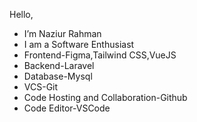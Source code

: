 Hello,
- I’m Naziur Rahman
- I am a Software Enthusiast
- Frontend-Figma,Tailwind CSS,VueJS
- Backend-Laravel
- Database-Mysql
- VCS-Git
- Code Hosting and Collaboration-Github
- Code Editor-VSCode
